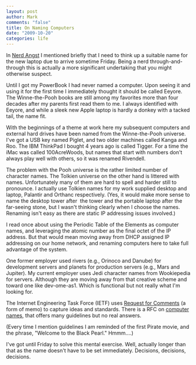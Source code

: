 ```yaml
--- 
layout: post
author: Mark
comments: "false"
title: On Naming Computers
date: "2009-10-20"
categories: life
---
```

In <a title="Nerd Angst" href="http://zanshin.net/2009/10/19/nerd-angst-2/" target="_self">Nerd Angst</a> I mentioned briefly that I need to think up a suitable name for the new laptop due to arrive sometime Friday. Being a nerd through-and-through this is actually a more significant undertaking that you might otherwise suspect.

Until I got my PowerBook I had never named a computer. Upon seeing it and using it for the first time I immediately thought it should be called Eeyore. The Winne-the-Pooh books are still among my favorites more than four decades after my parents first read them to me. I always identified with Eeyore, and while a sleek new Apple laptop is hardly a donkey with a tacked tail, the name fit.

With the beginnings of a theme at work here my subsequent computers and external hard drives have been named from the Winne-the-Pooh universe. I've got a USB key named Piglet, and two older machines called Kanga and Roo. The IBM ThinkPad I bought 4 years ago is called Tigger. For a time the iMac was called 100AcreWoods, but names that start with numbers don't always play well with others, so it was renamed Rivendell.

The problem with the Pooh universe is the rather limited number of character names. The Tolkien universe on the other hand is littered with names. Unfortunately many of them are hard to spell and harder still to pronounce. I actually use Tolkien names for my work supplied desktop and laptop, Palantir and Orthanc respectively. (Yes, it would make more sense to name the desktop tower after  the tower and the portable laptop after the far-seeing stone, but I wasn't thinking clearly when I choose the names. Renaming isn't easy as there are static IP addressing issues involved.)

I read once about using the Periodic Table of the Elements as computer names, and leveraging the atomic number as the final octet of the IP address. But that would mean moving away from DHCP assigned IP addressing on our home network, and renaming computers here to take full advantage of the system.

One former employer used rivers (e.g., Orinoco and Danube) for development servers and planets for production servers (e.g., Mars and Jupiter). My current employer uses Jedi character names from Wookiepedia for servers. Although they are moving away from that creative scheme and toward one like dev-ome-as1. Which is functional but not really what I'm looking for.

The Internet Engineering Task Force (IETF) uses <a title="Request for Comments" href="http://en.wikipedia.org/wiki/Request_for_Comments" target="_blank">Request for Comments</a> (a form of memo) to capture ideas and standards. There is a RFC on <a title="RFC 1178 - Choosing a name for your computer" href="http://www.faqs.org/rfcs/rfc1178.html" target="_blank">computer names</a>, that offers many guidelines but no real answers.

(Every time I mention guidelines I am reminded of the first Pirate movie, and the phrase, "Welcome to the Black Pearl." Hmmm....)

I've got until Friday to solve this mental exercise. Well, actually longer than that as the name doesn't have to be set immediately. Decisions, decisions, decisions.
